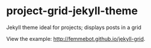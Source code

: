 project-grid-jekyll-theme
=========================

Jekyll theme ideal for projects; displays posts in a grid

View the example: http://femmebot.github.io/jekyll-grid.
